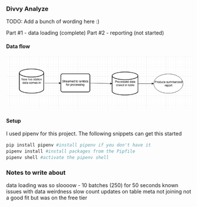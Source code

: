 ### Divvy Analyze

TODO: Add a bunch of wording here :) 

Part #1 - data loading (complete)
Part #2 - reporting (not started)

#### Data flow

![aws_flow](aws_viz.png) 

#### Setup

I used pipenv for this project. The following snippets can get this started

```python
pip install pipenv #install pipenv if you don't have it
pipenv install #install packages from the Pipfile
pipenv shell #activate the pipenv shell

```


### Notes to write about
data loading was so sloooow - 10 batches (250) for 50 seconds 
known issues with data weirdness
slow count updates on table meta
not joining
not a good fit but was on the free tier


